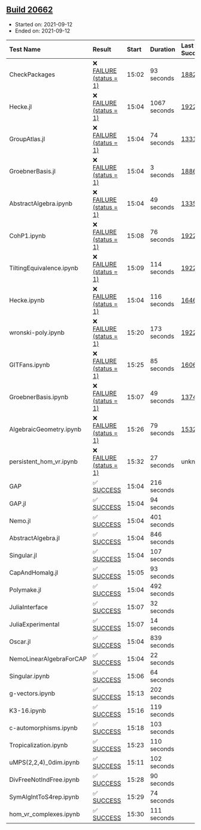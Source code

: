 ## [Build 20662](https://oscarci.mathematik.uni-kl.de/job/oscar/20662/)

* Started on: 2021-09-12
* Ended on: 2021-09-12

| Test Name    | Result | Start | Duration | Last Success | First Failure |
|:-------------|:-------|:------|:---------|:-------------|:--------------|
| CheckPackages | ❌ [FAILURE (status = 1)](https://oscarci.mathematik.uni-kl.de/job/oscar/20662/artifact/logs/build-20662/CheckPackages.log) | 15:02 | 93 seconds | [18822](https://oscarci.mathematik.uni-kl.de/job/oscar/18822/) | [18823](https://oscarci.mathematik.uni-kl.de/job/oscar/18823/) |
| Hecke.jl | ❌ [FAILURE (status = 1)](https://oscarci.mathematik.uni-kl.de/job/oscar/20662/artifact/logs/build-20662/Hecke.jl.log) | 15:04 | 1067 seconds | [19222](https://oscarci.mathematik.uni-kl.de/job/oscar/19222/) | [20152](https://oscarci.mathematik.uni-kl.de/job/oscar/20152/) |
| GroupAtlas.jl | ❌ [FAILURE (status = 1)](https://oscarci.mathematik.uni-kl.de/job/oscar/20662/artifact/logs/build-20662/GroupAtlas.jl.log) | 15:04 | 74 seconds | [13311](https://oscarci.mathematik.uni-kl.de/job/oscar/13311/) | [13312](https://oscarci.mathematik.uni-kl.de/job/oscar/13312/) |
| GroebnerBasis.jl | ❌ [FAILURE (status = 1)](https://oscarci.mathematik.uni-kl.de/job/oscar/20662/artifact/logs/build-20662/GroebnerBasis.jl.log) | 15:04 | 3 seconds | [18864](https://oscarci.mathematik.uni-kl.de/job/oscar/18864/) | [18865](https://oscarci.mathematik.uni-kl.de/job/oscar/18865/) |
| AbstractAlgebra.ipynb | ❌ [FAILURE (status = 1)](https://oscarci.mathematik.uni-kl.de/job/oscar/20662/artifact/logs/build-20662/AbstractAlgebra.ipynb.log) | 15:04 | 49 seconds | [13355](https://oscarci.mathematik.uni-kl.de/job/oscar/13355/) | [13356](https://oscarci.mathematik.uni-kl.de/job/oscar/13356/) |
| CohP1.ipynb | ❌ [FAILURE (status = 1)](https://oscarci.mathematik.uni-kl.de/job/oscar/20662/artifact/logs/build-20662/CohP1.ipynb.log) | 15:08 | 76 seconds | [19222](https://oscarci.mathematik.uni-kl.de/job/oscar/19222/) | [20152](https://oscarci.mathematik.uni-kl.de/job/oscar/20152/) |
| TiltingEquivalence.ipynb | ❌ [FAILURE (status = 1)](https://oscarci.mathematik.uni-kl.de/job/oscar/20662/artifact/logs/build-20662/TiltingEquivalence.ipynb.log) | 15:09 | 114 seconds | [19222](https://oscarci.mathematik.uni-kl.de/job/oscar/19222/) | [20152](https://oscarci.mathematik.uni-kl.de/job/oscar/20152/) |
| Hecke.ipynb | ❌ [FAILURE (status = 1)](https://oscarci.mathematik.uni-kl.de/job/oscar/20662/artifact/logs/build-20662/Hecke.ipynb.log) | 15:04 | 116 seconds | [16463](https://oscarci.mathematik.uni-kl.de/job/oscar/16463/) | [16464](https://oscarci.mathematik.uni-kl.de/job/oscar/16464/) |
| wronski-poly.ipynb | ❌ [FAILURE (status = 1)](https://oscarci.mathematik.uni-kl.de/job/oscar/20662/artifact/logs/build-20662/wronski-poly.ipynb.log) | 15:20 | 173 seconds | [19222](https://oscarci.mathematik.uni-kl.de/job/oscar/19222/) | [20152](https://oscarci.mathematik.uni-kl.de/job/oscar/20152/) |
| GITFans.ipynb | ❌ [FAILURE (status = 1)](https://oscarci.mathematik.uni-kl.de/job/oscar/20662/artifact/logs/build-20662/GITFans.ipynb.log) | 15:25 | 85 seconds | [16068](https://oscarci.mathematik.uni-kl.de/job/oscar/16068/) | [16069](https://oscarci.mathematik.uni-kl.de/job/oscar/16069/) |
| GroebnerBasis.ipynb | ❌ [FAILURE (status = 1)](https://oscarci.mathematik.uni-kl.de/job/oscar/20662/artifact/logs/build-20662/GroebnerBasis.ipynb.log) | 15:07 | 49 seconds | [13748](https://oscarci.mathematik.uni-kl.de/job/oscar/13748/) | [13749](https://oscarci.mathematik.uni-kl.de/job/oscar/13749/) |
| AlgebraicGeometry.ipynb | ❌ [FAILURE (status = 1)](https://oscarci.mathematik.uni-kl.de/job/oscar/20662/artifact/logs/build-20662/AlgebraicGeometry.ipynb.log) | 15:26 | 79 seconds | [15322](https://oscarci.mathematik.uni-kl.de/job/oscar/15322/) | [15323](https://oscarci.mathematik.uni-kl.de/job/oscar/15323/) |
| persistent_hom_vr.ipynb | ❌ [FAILURE (status = 1)](https://oscarci.mathematik.uni-kl.de/job/oscar/20662/artifact/logs/build-20662/persistent_hom_vr.ipynb.log) | 15:32 | 27 seconds | unknown | unknown |
| GAP | ✅ [SUCCESS](https://oscarci.mathematik.uni-kl.de/job/oscar/20662/artifact/logs/build-20662/GAP.log) | 15:04 | 216 seconds |  |  |
| GAP.jl | ✅ [SUCCESS](https://oscarci.mathematik.uni-kl.de/job/oscar/20662/artifact/logs/build-20662/GAP.jl.log) | 15:04 | 94 seconds |  |  |
| Nemo.jl | ✅ [SUCCESS](https://oscarci.mathematik.uni-kl.de/job/oscar/20662/artifact/logs/build-20662/Nemo.jl.log) | 15:04 | 401 seconds |  |  |
| AbstractAlgebra.jl | ✅ [SUCCESS](https://oscarci.mathematik.uni-kl.de/job/oscar/20662/artifact/logs/build-20662/AbstractAlgebra.jl.log) | 15:04 | 846 seconds |  |  |
| Singular.jl | ✅ [SUCCESS](https://oscarci.mathematik.uni-kl.de/job/oscar/20662/artifact/logs/build-20662/Singular.jl.log) | 15:04 | 107 seconds |  |  |
| CapAndHomalg.jl | ✅ [SUCCESS](https://oscarci.mathematik.uni-kl.de/job/oscar/20662/artifact/logs/build-20662/CapAndHomalg.jl.log) | 15:05 | 93 seconds |  |  |
| Polymake.jl | ✅ [SUCCESS](https://oscarci.mathematik.uni-kl.de/job/oscar/20662/artifact/logs/build-20662/Polymake.jl.log) | 15:04 | 492 seconds |  |  |
| JuliaInterface | ✅ [SUCCESS](https://oscarci.mathematik.uni-kl.de/job/oscar/20662/artifact/logs/build-20662/JuliaInterface.log) | 15:07 | 32 seconds |  |  |
| JuliaExperimental | ✅ [SUCCESS](https://oscarci.mathematik.uni-kl.de/job/oscar/20662/artifact/logs/build-20662/JuliaExperimental.log) | 15:07 | 14 seconds |  |  |
| Oscar.jl | ✅ [SUCCESS](https://oscarci.mathematik.uni-kl.de/job/oscar/20662/artifact/logs/build-20662/Oscar.jl.log) | 15:04 | 839 seconds |  |  |
| NemoLinearAlgebraForCAP | ✅ [SUCCESS](https://oscarci.mathematik.uni-kl.de/job/oscar/20662/artifact/logs/build-20662/NemoLinearAlgebraForCAP.log) | 15:04 | 22 seconds |  |  |
| Singular.ipynb | ✅ [SUCCESS](https://oscarci.mathematik.uni-kl.de/job/oscar/20662/artifact/logs/build-20662/Singular.ipynb.log) | 15:06 | 64 seconds |  |  |
| g-vectors.ipynb | ✅ [SUCCESS](https://oscarci.mathematik.uni-kl.de/job/oscar/20662/artifact/logs/build-20662/g-vectors.ipynb.log) | 15:13 | 202 seconds |  |  |
| K3-16.ipynb | ✅ [SUCCESS](https://oscarci.mathematik.uni-kl.de/job/oscar/20662/artifact/logs/build-20662/K3-16.ipynb.log) | 15:16 | 119 seconds |  |  |
| c-automorphisms.ipynb | ✅ [SUCCESS](https://oscarci.mathematik.uni-kl.de/job/oscar/20662/artifact/logs/build-20662/c-automorphisms.ipynb.log) | 15:18 | 103 seconds |  |  |
| Tropicalization.ipynb | ✅ [SUCCESS](https://oscarci.mathematik.uni-kl.de/job/oscar/20662/artifact/logs/build-20662/Tropicalization.ipynb.log) | 15:23 | 110 seconds |  |  |
| uMPS(2,2,4)_0dim.ipynb | ✅ [SUCCESS](https://oscarci.mathematik.uni-kl.de/job/oscar/20662/artifact/logs/build-20662/uMPS-2-2-4-_0dim.ipynb.log) | 15:11 | 102 seconds |  |  |
| DivFreeNotIndFree.ipynb | ✅ [SUCCESS](https://oscarci.mathematik.uni-kl.de/job/oscar/20662/artifact/logs/build-20662/DivFreeNotIndFree.ipynb.log) | 15:28 | 90 seconds |  |  |
| SymAlgIntToS4rep.ipynb | ✅ [SUCCESS](https://oscarci.mathematik.uni-kl.de/job/oscar/20662/artifact/logs/build-20662/SymAlgIntToS4rep.ipynb.log) | 15:29 | 74 seconds |  |  |
| hom_vr_complexes.ipynb | ✅ [SUCCESS](https://oscarci.mathematik.uni-kl.de/job/oscar/20662/artifact/logs/build-20662/hom_vr_complexes.ipynb.log) | 15:30 | 111 seconds |  |  |
